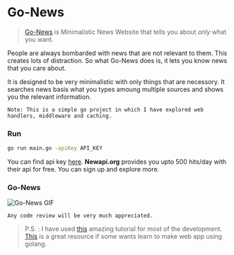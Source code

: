 # Go-News
> [Go-News](https://go-find-news.herokuapp.com/) is Minimalistic News Website that tells you about *only* what you want.

People are always bombarded with news that are not relevant to them. This creates lots of distraction. So what Go-News does is, it lets you know news that you care about.

It is designed to be very minimalistic with only things that are necessory. It searches news basis what you types amoung multiple sources and shows you the relevant information.

`Note: This is a simple go project in which I have explored web handlers, middleware and caching.`

 ### Run
```sh
go run main.go -apiKey API_KEY
```
You can find api key [here](https://newsapi.org/).  **Newapi.org** provides you upto 500 hits/day with their api for free. You can sign up and explore more.

### Go-News

![Go-News GIF](https://im4.ezgif.com/tmp/ezgif-4-bf45aedc3e4a.gif)

`Any code review will be very much appreciated.`

> P.S. : I have used [this](https://freshman.tech/web-development-with-go/) amazing tutorial for most of the development. [This](https://freshman.tech/web-development-with-go/) is a great resource if some wants learn to make web app using golang.